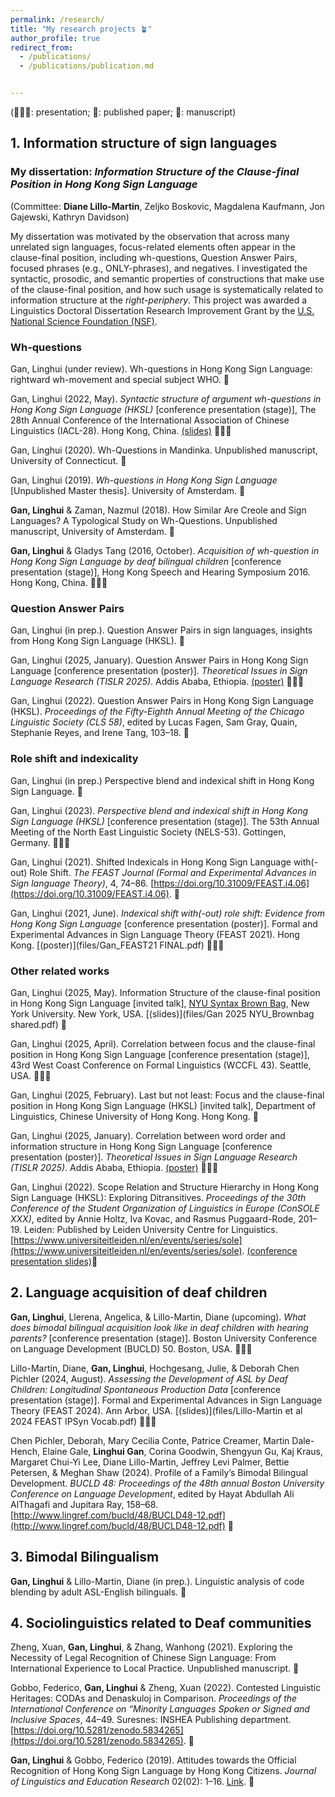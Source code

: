 ```yaml
---
permalink: /research/
title: "My research projects 🪴"
author_profile: true
redirect_from: 
  - /publications/
  - /publications/publication.md


---
```

(👩🏻‍🏫: presentation; 📄: published paper; 📝: manuscript)

## 1. Information structure of sign languages 
### My dissertation: *Information Structure of the Clause-final Position in Hong Kong Sign Language* 
(Committee: **Diane Lillo-Martin**, Zeljko Boskovic, Magdalena Kaufmann, Jon Gajewski, Kathryn Davidson)

My dissertation was motivated by the observation that across many unrelated sign languages, focus-related elements often appear in the clause-final position, including wh-questions, Question Answer Pairs, focused phrases (e.g., ONLY-phrases), and negatives. I investigated the syntactic, prosodic, and semantic properties of constructions that make use of the clause-final position, and how such usage is systematically related to information structure at the *right-periphery*. This project was awarded a Linguistics Doctoral Dissertation Research Improvement Grant by the [U.S. National Science Foundation (NSF)](https://www.nsf.gov/funding/opportunities/ling-ddri-linguistics-program-doctoral-dissertation-research).


### Wh-questions  
Gan, Linghui (under review). Wh-questions in Hong Kong Sign Language: rightward wh-movement and special subject WHO. 📝

Gan, Linghui (2022, May). *Syntactic structure of argument wh-questions in Hong Kong Sign Language (HKSL)* [conference presentation (stage)], The 28th Annual Conference of the International Association of Chinese Linguistics (IACL-28). Hong Kong, China. [(slides)](files/Gan_IACL_28_slides(full).pdf) 👩🏻‍🏫

Gan, Linghui (2020). Wh-Questions in Mandinka. Unpublished manuscript, University of Connecticut. 📝

Gan, Linghui (2019). *Wh-questions in Hong Kong Sign Language* [Unpublished Master thesis]. University of Amsterdam. 📝

**Gan, Linghui** & Zaman, Nazmul (2018). How Similar Are Creole and Sign Languages? A Typological Study on Wh-Questions. Unpublished manuscript, University of Amsterdam. 📝

**Gan, Linghui** & Gladys Tang (2016, October). *Acquisition of wh-question in Hong Kong Sign Language by deaf bilingual children* [conference presentation (stage)], Hong Kong Speech and Hearing Symposium 2016. Hong Kong, China. 👩🏻‍🏫 

### Question Answer Pairs  
Gan, Linghui (in prep.). Question Answer Pairs in sign languages, insights from Hong Kong Sign Language (HKSL). 📝

Gan, Linghui (2025, January). Question Answer Pairs in Hong Kong Sign Language [conference presentation (poster)]. *Theoretical Issues in Sign Language Research (TISLR 2025)*. Addis Ababa, Ethiopia. [(poster)](files/Gan_QAP-TISLR.pdf) 👩🏻‍🏫

Gan, Linghui (2022). Question Answer Pairs in Hong Kong Sign Language (HKSL). *Proceedings of the Fifty-Eighth Annual Meeting of the Chicago Linguistic Society (CLS 58)*, edited by Lucas Fagen, Sam Gray, Quain, Stephanie Reyes, and Irene Tang, 103–18. 📄


### Role shift and indexicality  
Gan, Linghui (in prep.) Perspective blend and indexical shift in Hong Kong Sign Language. 📝

Gan, Linghui (2023). *Perspective blend and indexical shift in Hong Kong Sign Language (HKSL)* [conference presentation (stage)]. The 53th Annual Meeting of the North East Linguistic Society (NELS-53). Gottingen, Germany. 👩🏻‍🏫

Gan, Linghui (2021). Shifted Indexicals in Hong Kong Sign Language with(-out) Role Shift. *The FEAST Journal (Formal and Experimental Advances in Sign language Theory)*, 4, 74–86.
[https://doi.org/10.31009/FEAST.i4.06](https://doi.org/10.31009/FEAST.i4.06). 📄

Gan, Linghui (2021, June). *Indexical shift with(-out) role shift: Evidence from Hong Kong Sign Language* [conference presentation (poster)]. Formal and Experimental Advances in Sign Language Theory (FEAST 2021). Hong Kong. [(poster)](files/Gan_FEAST21 FINAL.pdf) 👩🏻‍🏫

### Other related works
Gan, Linghui (2025, May). Information Structure of the clause-final position in Hong Kong Sign Language [invited talk], [NYU Syntax Brown Bag](https://sites.google.com/a/nyu.edu/nyusyntaxbrownbag/), New York University. New York, USA. [(slides)](files/Gan 2025 NYU_Brownbag shared.pdf) 💬

Gan, Linghui (2025, April). Correlation between focus and the clause-final position in Hong Kong Sign Language [conference presentation (stage)], 43rd West Coast Conference on Formal Linguistics (WCCFL 43). Seattle, USA. 👩🏻‍🏫

Gan, Linghui (2025, February). Last but not least: Focus and the clause-final position in Hong Kong Sign Language (HKSL) [invited talk], Department of Linguistics, Chinese University of Hong Kong. Hong Kong. 💬

Gan, Linghui (2025, January). Correlation between word order and information structure in Hong Kong Sign Language [conference presentation (poster)]. *Theoretical Issues in Sign Language Research (TISLR 2025)*. Addis Ababa, Ethiopia. [(poster)](files/Gan_WO_TISLR.pdf) 👩🏻‍🏫

Gan, Linghui (2022). Scope Relation and Structure Hierarchy in Hong Kong Sign Language (HKSL): Exploring Ditransitives. *Proceedings of the 30th Conference of the Student Organization of Linguistics in Europe (ConSOLE XXX)*, edited by Annie Holtz, Iva Kovac, and Rasmus Puggaard-Rode, 201–19. Leiden: Published by Leiden University Centre for Linguistics. [https://www.universiteitleiden.nl/en/events/series/sole](https://www.universiteitleiden.nl/en/events/series/sole). [(conference presentation slides)](files/Gan_ConSOLE_slides.pdf)📄


## 2. Language acquisition of deaf children 
**Gan, Linghui**, Llerena, Angelica, & Lillo-Martin, Diane (upcoming). *What does bimodal bilingual acquisition look like in deaf children with hearing parents?* [conference presentation (stage)]. Boston University Conference on Language Development (BUCLD) 50. Boston, USA. 👩🏻‍🏫

Lillo-Martin, Diane, **Gan, Linghui**, Hochgesang, Julie, & Deborah Chen Pichler (2024, August). *Assessing the Development of ASL by Deaf Children: Longitudinal Spontaneous Production Data* [conference presentation (stage)]. Formal and Experimental Advances in Sign Language Theory (FEAST 2024). Ann Arbor, USA. [(slides)](files/Lillo-Martin et al 2024 FEAST IPSyn Vocab.pdf) 👩🏻‍🏫

Chen Pichler, Deborah, Mary Cecilia Conte, Patrice Creamer, Martin Dale-Hench, Elaine Gale, **Linghui Gan**, Corina Goodwin, Shengyun Gu, Kaj Kraus, Margaret Chui-Yi Lee, Diane Lillo-Martin, Jeffrey Levi Palmer, Bettie Petersen, & Meghan Shaw (2024). Profile of a Family’s Bimodal Bilingual Development. *BUCLD 48: Proceedings of the 48th annual Boston University Conference on Language Development*, edited by Hayat Abdullah Ali AlThagafi and Jupitara Ray, 158–68. [http://www.lingref.com/bucld/48/BUCLD48-12.pdf](http://www.lingref.com/bucld/48/BUCLD48-12.pdf) 📄

## 3. Bimodal Bilingualism
**Gan, Linghui** & Lillo-Martin, Diane (in prep.). Linguistic analysis of code blending by adult ASL-English bilinguals. 📝 

## 4. Sociolinguistics related to Deaf communities 
Zheng, Xuan, **Gan, Linghui**, & Zhang, Wanhong (2021). Exploring the Necessity of Legal Recognition of Chinese Sign Language: From International Experience to Local Practice. Unpublished manuscript. 📝

Gobbo, Federico, **Gan, Linghui** & Zheng, Xuan (2022). Contested Linguistic Heritages: CODAs and Denaskuloj in Comparison. *Proceedings of the International Conference on “Minority Languages Spoken or Signed and Inclusive Spaces*, 44–49. Suresnes: INSHEA Publishing department. [https://doi.org/10.5281/zenodo.5834265](https://doi.org/10.5281/zenodo.5834265). 📄

**Gan, Linghui** & Gobbo, Federico (2019). Attitudes towards the Official Recognition of Hong Kong Sign Language by Hong Kong Citizens. *Journal of Linguistics and Education Research* 02(02): 1–16. [Link](https://hdl.handle.net/11245.1/87570616-d0c4-42f0-a4b5-4b08bad93643). 📄

